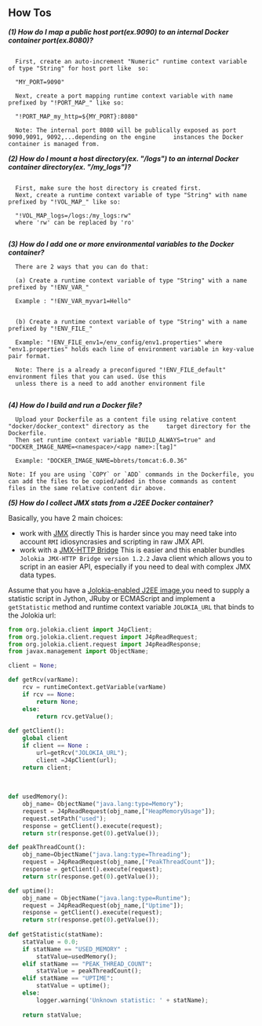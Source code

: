 How Tos
-------
 ***(1) How do I map a public host port(ex.9090) to an internal Docker container port(ex.8080)?***
```

  First, create an auto-increment "Numeric" runtime context variable of type "String" for host port like  so:

  "MY_PORT=9090"
  
  Next, create a port mapping runtime context variable with name prefixed by "!PORT_MAP_" like so:

  "!PORT_MAP_my_http=${MY_PORT}:8080"
  
  Note: The internal port 8080 will be publically exposed as port 9090,9091, 9092,...depending on the engine     instances the Docker container is managed from.
```

 ***(2) How do I mount a host directory(ex. "/logs") to an internal Docker container directory(ex. "/my_logs")?***

```
  
  First, make sure the host directory is created first.
  Next, create a runtime context variable of type "String" with name prefixed by "!VOL_MAP_" like so:
  
  "!VOL_MAP_logs=/logs:/my_logs:rw"
  where 'rw' can be replaced by 'ro'
  
```

 ***(3) How do I add one or more environmental variables to the Docker container?***

```
  There are 2 ways that you can do that:
  
  (a) Create a runtime context variable of type "String" with a name prefixed by "!ENV_VAR_"
  
  Example : "!ENV_VAR_myvar1=Hello"

  
  (b) Create a runtime context variable of type "String" with a name prefixed by "!ENV_FILE_"
  
  Example: "!ENV_FILE_env1=/env_config/env1.properties" where "env1.properties" holds each line of environment variable in key-value pair format.
  
  Note: There is a already a preconfigured "!ENV_FILE_default" environment files that you can used. Use this
  unless there is a need to add another environment file
  

```

  ***(4) How do I build and run a Docker file?***

```
  Upload your Dockerfile as a content file using relative content   "docker/docker_context" directory as the     target directory for the Dockerfile.
  Then set runtime context variable "BUILD_ALWAYS=true" and "DOCKER_IMAGE_NAME=<namespace>/<app name>:[tag]"
  
  Example: "DOCKER_IMAGE_NAME=bbrets/tomcat:6.0.36"

Note: If you are using `COPY` or `ADD` commands in the Dockerfile, you can add the files to be copied/added in those commands as content files in the same relative content dir above.
```

  ***(5) How do I collect JMX stats from a J2EE Docker container?***
  
  Basically, you have 2 main choices:
  - work with [JMX] directly
    This is harder since you may need take into account `RMI` idiosyncrasies and scripting in raw JMX API.
  - work with a [JMX-HTTP Bridge]
    This is easier and this enabler bundles `Jolokia JMX-HTTP Bridge version 1.2.2` Java client which allows you to  script in an easier API, especially if you need to deal with complex JMX data types.
  
  Assume that you have a [Jolokia-enabled J2EE image](https://registry.hub.docker.com/u/fabric8/tomcat-8.0/),you need to supply a statistic script in Jython, JRuby or ECMAScript and implement a `getStatistic` method and runtime context variable `JOLOKIA_URL` that binds to the Jolokia url:
```python
from org.jolokia.client import J4pClient;
from org.jolokia.client.request import J4pReadRequest;
from org.jolokia.client.request import J4pReadResponse;
from javax.management import ObjectName;

client = None;

def getRcv(varName):
    rcv = runtimeContext.getVariable(varName)
    if rcv == None:
        return None;
    else:
        return rcv.getValue();
    
def getClient():
    global client
    if client == None :
        url=getRcv("JOLOKIA_URL");
        client =J4pClient(url);
    return client;
        
    
    
def usedMemory():
    obj_name= ObjectName("java.lang:type=Memory");
    request = J4pReadRequest(obj_name,["HeapMemoryUsage"]);
    request.setPath("used");
    response = getClient().execute(request);
    return str(response.get(0).getValue());

def peakThreadCount():
    obj_name=ObjectName("java.lang:type=Threading");
    request = J4pReadRequest(obj_name,["PeakThreadCount"]);
    response = getClient().execute(request);
    return str(response.get(0).getValue());

def uptime():
    obj_name = ObjectName("java.lang:type=Runtime");
    request = J4pReadRequest(obj_name,["Uptime"]);
    response = getClient().execute(request);
    return str(response.get(0).getValue());
    
def getStatistic(statName):
    statValue = 0.0;
    if statName == "USED_MEMORY" :
        statValue=usedMemory();
    elif statName == "PEAK_THREAD_COUNT":
        statValue = peakThreadCount();
    elif statName == "UPTIME":
        statValue = uptime();
    else:
        logger.warning('Unknown statistic: ' + statName);
        
    return statValue;
  
```
  

[JMX]:http://ptmccarthy.github.io/2014/07/24/remote-jmx-with-docker/
[JMX-HTTP Bridge]:http://www.jolokia.org/
